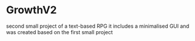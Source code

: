 # GrowthV2
second small project of a text-based RPG
it includes a minimalised GUI
and was created based on the first small project
